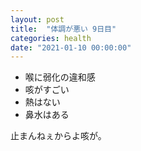 ```yaml
---
layout: post
title:  "体調が悪い 9日目"
categories: health
date: "2021-01-10 00:00:00"
---
```


- 喉に弱化の違和感
- 咳がすごい
- 熱はない
- 鼻水はある

止まんねぇからよ咳が。
